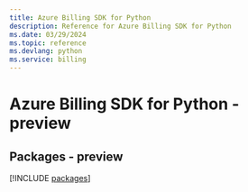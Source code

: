 ```yaml
---
title: Azure Billing SDK for Python
description: Reference for Azure Billing SDK for Python
ms.date: 03/29/2024
ms.topic: reference
ms.devlang: python
ms.service: billing
---
```

# Azure Billing SDK for Python - preview
## Packages - preview
[!INCLUDE [packages](billing-index.md)]